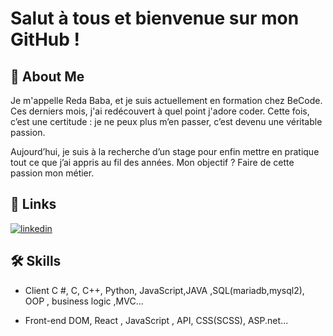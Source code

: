 # Salut à tous et bienvenue sur mon GitHub !

## 🚀 About Me
Je m'appelle Reda Baba, et je suis actuellement en formation chez BeCode. Ces derniers mois, j'ai redécouvert à quel point j'adore coder. Cette fois, c’est une certitude : je ne peux plus m’en passer, c’est devenu une véritable passion.

Aujourd’hui, je suis à la recherche d’un stage pour enfin mettre en pratique tout ce que j’ai appris au fil des années.
Mon objectif ? Faire de cette passion mon métier.

## 🔗 Links
[![linkedin](https://img.shields.io/badge/linkedin-0A66C2?style=for-the-badge&logo=linkedin&logoColor=white)](https://www.linkedin.com/in/reda-baba-dev/)

## 🛠 Skills
- Client
C #, C, C++, Python, JavaScript,JAVA ,SQL(mariadb,mysql2), OOP , business logic ,MVC...

- Front-end 
DOM, React , JavaScript , API, CSS(SCSS), ASP.net...
